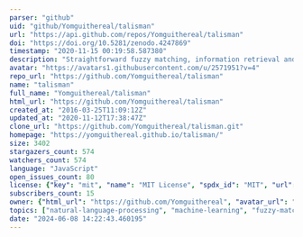 ```yaml
---
parser: "github"
uid: "github/Yomguithereal/talisman"
url: "https://api.github.com/repos/Yomguithereal/talisman"
doi: "https://doi.org/10.5281/zenodo.4247869"
timestamp: "2020-11-15 00:19:58.587380"
description: "Straightforward fuzzy matching, information retrieval and NLP building blocks for JavaScript."
avatar: "https://avatars1.githubusercontent.com/u/2571951?v=4"
repo_url: "https://github.com/Yomguithereal/talisman"
name: "talisman"
full_name: "Yomguithereal/talisman"
html_url: "https://github.com/Yomguithereal/talisman"
created_at: "2016-03-25T11:09:12Z"
updated_at: "2020-11-12T17:38:47Z"
clone_url: "https://github.com/Yomguithereal/talisman.git"
homepage: "https://yomguithereal.github.io/talisman/"
size: 3402
stargazers_count: 574
watchers_count: 574
language: "JavaScript"
open_issues_count: 80
license: {"key": "mit", "name": "MIT License", "spdx_id": "MIT", "url": "https://api.github.com/licenses/mit", "node_id": "MDc6TGljZW5zZTEz"}
subscribers_count: 15
owner: {"html_url": "https://github.com/Yomguithereal", "avatar_url": "https://avatars1.githubusercontent.com/u/2571951?v=4", "login": "Yomguithereal", "type": "User"}
topics: ["natural-language-processing", "machine-learning", "fuzzy-matching", "clustering", "record-linkage", "information-retrieval", "deduplication"]
date: "2024-06-08 14:22:43.460195"
---
```

